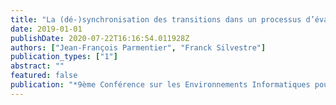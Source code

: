 ```yaml
---
title: "La (dé-)synchronisation des transitions dans un processus d’évaluation formative exécuté à distance : impact sur l’engagement des étudiants"
date: 2019-01-01
publishDate: 2020-07-22T16:16:54.011928Z
authors: ["Jean-François Parmentier", "Franck Silvestre"]
publication_types: ["1"]
abstract: ""
featured: false
publication: "*9ème Conférence sur les Environnements Informatiques pour l'Apprentissage Humain (EIAH 2019)*"
---
```


